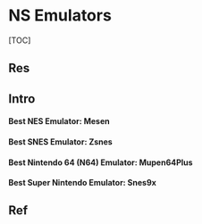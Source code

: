 # NS Emulators

[TOC]



## Res


## Intro
#### Best NES Emulator: Mesen

#### Best SNES Emulator: Zsnes

#### Best Nintendo 64 (N64) Emulator: Mupen64Plus

#### Best Super Nintendo Emulator: Snes9x



## Ref

